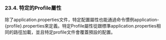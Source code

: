 ### 23.4. 特定的Profile屬性

除了application.properties文件，特定配置屬性也能通過命令慣例application-{profile}.properties來定義。特定Profile屬性從跟標準application.properties相同的路徑加載，並且特定profile文件會覆蓋預設的配置。
